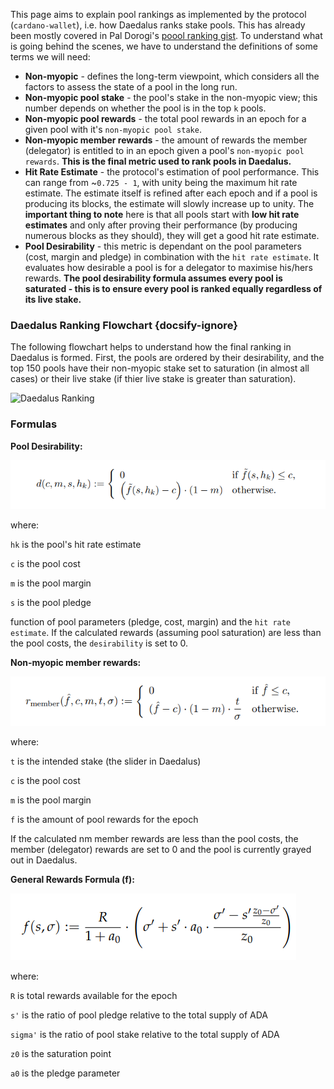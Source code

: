 This page aims to explain pool rankings as implemented by the protocol (`cardano-wallet`), i.e. how Daedalus ranks stake pools. This has already been mostly covered in Pal Dorogi's [poool ranking gist](https://gist.github.com/ilap/ad088d31e542f73685a3a245b3ad6c50#cardano-pool-ranking-in-daedalus).
To understand what is going behind the scenes, we have to understand the definitions of some terms we will need:

- **Non-myopic** - defines the long-term viewpoint, which considers all the factors to assess the state of a pool in the long run.
- **Non-myopic pool stake** - the pool's stake in the non-myopic view; this number depends on whether the pool is in the top `k` pools.
- **Non-myopic pool rewards** - the total pool rewards in an epoch for a given pool with it's `non-myopic pool stake`.
- **Non-myopic member rewards** - the amount of rewards the member (delegator) is entitled to in an epoch given a pool's `non-myopic pool rewards`. **This is the final metric used to rank pools in Daedalus.**
- **Hit Rate Estimate** - the protocol's estimation of pool performance. This can range from ~`0.725 - 1`, with unity being the maximum hit rate estimate. The estimate itself is refined after each epoch and if a pool is producing its blocks, the estimate will slowly increase up to unity. The **important thing to note** here is that all pools start with **low hit rate estimates** and only after proving their performance (by producing numerous blocks as they should), they will get a good hit rate estimate.
- **Pool Desirability** - this metric is dependant on the pool parameters (cost, margin and pledge) in combination with the `hit rate estimate`. It evaluates how desirable a pool is for a delegator to maximise his/hers rewards. **The pool desirability formula assumes every pool is saturated - this is to ensure every pool is ranked equally regardless of its live stake.**

### Daedalus Ranking Flowchart {docsify-ignore}

The following flowchart helps to understand how the final ranking in Daedalus is formed.
First, the pools are ordered by their desirability, and the top 150 pools have their non-myopic stake set to saturation (in almost all cases) or their live stake (if thier live stake is greater than saturation).

![Daedalus Ranking](https://github.com/DamjanOstrelic/shelley-scripts/blob/master/Daedalus%20ranking.png?raw=true)

### Formulas

**Pool Desirability:**

![Desirability](desirability-formula.png "Pool Desirability")

where:

`hk` is the pool's hit rate estimate

`c` is the pool cost

`m` is the pool margin

`s` is the pool pledge

function of pool parameters (pledge, cost, margin) and the `hit rate estimate`. If the calculated rewards (assuming pool saturation) are less than the pool costs, the `desirability` is set to 0.

**Non-myopic member rewards:**

![NM-Member Rewards](nm-member-rewards-formula.png "Non-myopic member rewards")

where:

`t` is the intended stake (the slider in Daedalus)

`c` is the pool cost

`m` is the pool margin

`f` is the amount of pool rewards for the epoch

If the calculated nm member rewards are less than the pool costs, the member (delegator) rewards are set to 0 and the pool is currently grayed out in Daedalus.

**General Rewards Formula (f):**

![Rewards](general-rewards-formula.png "General Rewards Formula")

where:

`R` is total rewards available for the epoch

`s'` is the ratio of pool pledge relative to the total supply of ADA

`sigma'` is the ratio of pool stake relative to the total supply of ADA

`z0` is the saturation point

`a0` is the pledge parameter
